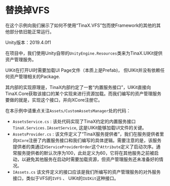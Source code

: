 # 替换掉VFS

在这个示例向我们展示了如何不使用“TinaX.VFS”包而使Framework的其他的其他部分依旧能正常运行。



Unity版本：2019.4.0f1



在项目中，我们使用Unity自带的`UnityEngine.Resources`类来为TinaX.UIKit提供资产管理服务。



UIKit在打开UI时需要加载UI Page文件（本质上是Prefab)， 但UIKit并没有依赖任何资产管理相关的Package. 

其内部的实现原理是，TinaX内部约定了一套“内置服务接口”，UIKit直接向TinaX.Core获取该接口的某个实现来进行资源加载。而我们编写的资产管理服务要做的就是，实现这个接口，并向XCore注册它。



在本示例中请重点关注`Assets/CustomAssetsManager`处的代码：

- `AssetsService.cs` : 该处代码实现了TinaX约定的内置服务接口`TinaX.Services.IAssetService`, 这是UIKit能够加载UI文件的关键。
- `AssetsProvider.cs` : 该文件定义了“TinaX服务提供者”，我们在服务提供者里向`XCore`注册了内置服务接口和我们编写的具体逻辑。需要注意的是，该服务提供者的类通过`XServiceProviderOrder`这个`Attribute`定义了启动次序。通常服务提供者的默认次序为100，此处定义为60，它将在其他服务之前被启动，以避免其他服务在启动时需要加载资源，但资产管理服务还未准备好的情况。
- `IAssets.cs` 该文件定义的接口应该是我们所编写的资产管理服务的对外服务接口，类似于VFS的`IVFS` 、 UIKit的`IUIKit`这种接口。